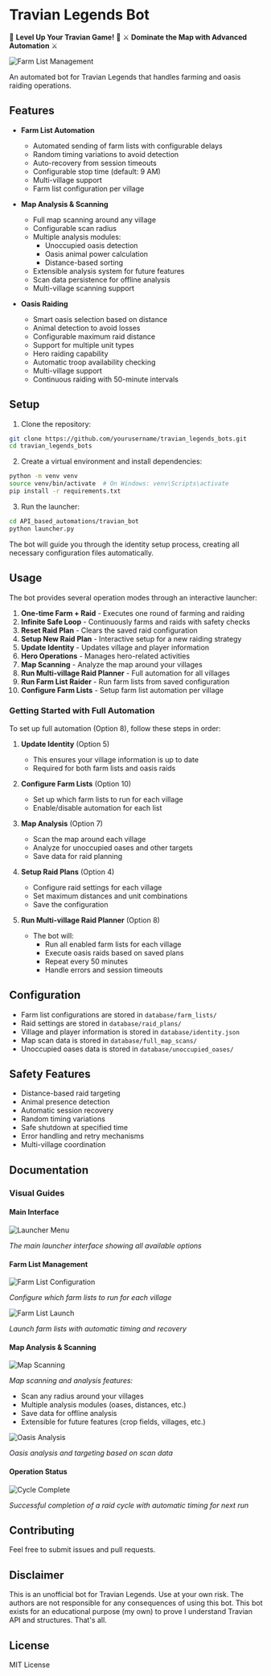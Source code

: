 # Travian Legends Bot

🚀 **Level Up Your Travian Game!** 🏰
⚔️ **Dominate the Map with Advanced Automation** ⚔️

![Farm List Management](docs/images/farm_list_config.png)

An automated bot for Travian Legends that handles farming and oasis raiding operations.

## Features

- **Farm List Automation**
  - Automated sending of farm lists with configurable delays
  - Random timing variations to avoid detection
  - Auto-recovery from session timeouts
  - Configurable stop time (default: 9 AM)
  - Multi-village support
  - Farm list configuration per village

- **Map Analysis & Scanning**
  - Full map scanning around any village
  - Configurable scan radius
  - Multiple analysis modules:
    - Unoccupied oasis detection
    - Oasis animal power calculation
    - Distance-based sorting
  - Extensible analysis system for future features
  - Scan data persistence for offline analysis
  - Multi-village scanning support

- **Oasis Raiding**
  - Smart oasis selection based on distance
  - Animal detection to avoid losses
  - Configurable maximum raid distance
  - Support for multiple unit types
  - Hero raiding capability
  - Automatic troop availability checking
  - Multi-village support
  - Continuous raiding with 50-minute intervals

## Setup

1. Clone the repository:
```bash
git clone https://github.com/yourusername/travian_legends_bots.git
cd travian_legends_bots
```

2. Create a virtual environment and install dependencies:
```bash
python -m venv venv
source venv/bin/activate  # On Windows: venv\Scripts\activate
pip install -r requirements.txt
```

3. Run the launcher:
```bash
cd API_based_automations/travian_bot
python launcher.py
```

The bot will guide you through the identity setup process, creating all necessary configuration files automatically.

## Usage

The bot provides several operation modes through an interactive launcher:

1. **One-time Farm + Raid** - Executes one round of farming and raiding
2. **Infinite Safe Loop** - Continuously farms and raids with safety checks
3. **Reset Raid Plan** - Clears the saved raid configuration
4. **Setup New Raid Plan** - Interactive setup for a new raiding strategy
5. **Update Identity** - Updates village and player information
6. **Hero Operations** - Manages hero-related activities
7. **Map Scanning** - Analyze the map around your villages
8. **Run Multi-village Raid Planner** - Full automation for all villages
9. **Run Farm List Raider** - Run farm lists from saved configuration
10. **Configure Farm Lists** - Setup farm list automation per village

### Getting Started with Full Automation

To set up full automation (Option 8), follow these steps in order:

1. **Update Identity** (Option 5)
   - This ensures your village information is up to date
   - Required for both farm lists and oasis raids

2. **Configure Farm Lists** (Option 10)
   - Set up which farm lists to run for each village
   - Enable/disable automation for each list

3. **Map Analysis** (Option 7)
   - Scan the map around each village
   - Analyze for unoccupied oases and other targets
   - Save data for raid planning

4. **Setup Raid Plans** (Option 4)
   - Configure raid settings for each village
   - Set maximum distances and unit combinations
   - Save the configuration

5. **Run Multi-village Raid Planner** (Option 8)
   - The bot will:
     - Run all enabled farm lists for each village
     - Execute oasis raids based on saved plans
     - Repeat every 50 minutes
     - Handle errors and session timeouts

## Configuration

- Farm list configurations are stored in `database/farm_lists/`
- Raid settings are stored in `database/raid_plans/`
- Village and player information is stored in `database/identity.json`
- Map scan data is stored in `database/full_map_scans/`
- Unoccupied oases data is stored in `database/unoccupied_oases/`

## Safety Features

- Distance-based raid targeting
- Animal presence detection
- Automatic session recovery
- Random timing variations
- Safe shutdown at specified time
- Error handling and retry mechanisms
- Multi-village coordination

## Documentation

### Visual Guides

#### Main Interface
![Launcher Menu](docs/images/launcher_menu.png.png)

*The main launcher interface showing all available options*

#### Farm List Management
![Farm List Configuration](docs/images/farm_list_config.png)

*Configure which farm lists to run for each village*

![Farm List Launch](docs/images/farm_list_launch.png)

*Launch farm lists with automatic timing and recovery*

#### Map Analysis & Scanning
![Map Scanning](docs/images/raid_plan_setup.png)

*Map scanning and analysis features:*
- Scan any radius around your villages
- Multiple analysis modules (oases, distances, etc.)
- Save data for offline analysis
- Extensible for future features (crop fields, villages, etc.)

![Oasis Analysis](docs/images/oasis_raid_launch.png)

*Oasis analysis and targeting based on scan data*

#### Operation Status
![Cycle Complete](docs/images/cycle_complete.png)

*Successful completion of a raid cycle with automatic timing for next run*

## Contributing

Feel free to submit issues and pull requests.

## Disclaimer

This is an unofficial bot for Travian Legends. Use at your own risk. The authors are not responsible for any consequences of using this bot. This bot exists for an educational purpose (my own) to prove I understand Travian API and structures. That's all. 

## License

MIT License
